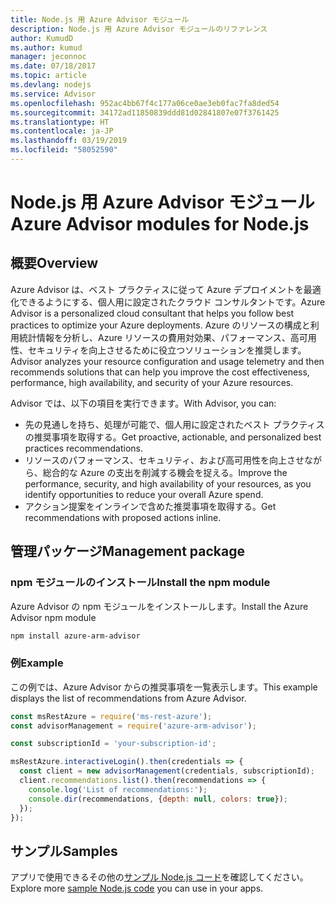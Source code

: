 ```yaml
---
title: Node.js 用 Azure Advisor モジュール
description: Node.js 用 Azure Advisor モジュールのリファレンス
author: KumudD
ms.author: kumud
manager: jeconnoc
ms.date: 07/18/2017
ms.topic: article
ms.devlang: nodejs
ms.service: Advisor
ms.openlocfilehash: 952ac4bb67f4c177a06ce0ae3eb0fac7fa8ded54
ms.sourcegitcommit: 34172ad11850839ddd81d02841807e07f3761425
ms.translationtype: HT
ms.contentlocale: ja-JP
ms.lasthandoff: 03/19/2019
ms.locfileid: "58052590"
---
```

# <a name="azure-advisor-modules-for-nodejs"></a><span data-ttu-id="83298-103">Node.js 用 Azure Advisor モジュール</span><span class="sxs-lookup"><span data-stu-id="83298-103">Azure Advisor modules for Node.js</span></span>

## <a name="overview"></a><span data-ttu-id="83298-104">概要</span><span class="sxs-lookup"><span data-stu-id="83298-104">Overview</span></span>

<span data-ttu-id="83298-105">Azure Advisor は、ベスト プラクティスに従って Azure デプロイメントを最適化できるようにする、個人用に設定されたクラウド コンサルタントです。</span><span class="sxs-lookup"><span data-stu-id="83298-105">Azure Advisor is a personalized cloud consultant that helps you follow best practices to optimize your Azure deployments.</span></span> <span data-ttu-id="83298-106">Azure のリソースの構成と利用統計情報を分析し、Azure リソースの費用対効果、パフォーマンス、高可用性、セキュリティを向上させるために役立つソリューションを推奨します。</span><span class="sxs-lookup"><span data-stu-id="83298-106">Advisor analyzes your resource configuration and usage telemetry and then recommends solutions that can help you improve the cost effectiveness, performance, high availability, and security of your Azure resources.</span></span>

<span data-ttu-id="83298-107">Advisor では、以下の項目を実行できます。</span><span class="sxs-lookup"><span data-stu-id="83298-107">With Advisor, you can:</span></span>
- <span data-ttu-id="83298-108">先の見通しを持ち、処理が可能で、個人用に設定されたベスト プラクティスの推奨事項を取得する。</span><span class="sxs-lookup"><span data-stu-id="83298-108">Get proactive, actionable, and personalized best practices recommendations.</span></span>
- <span data-ttu-id="83298-109">リソースのパフォーマンス、セキュリティ、および高可用性を向上させながら、総合的な Azure の支出を削減する機会を捉える。</span><span class="sxs-lookup"><span data-stu-id="83298-109">Improve the performance, security, and high availability of your resources, as you identify opportunities to reduce your overall Azure spend.</span></span>
- <span data-ttu-id="83298-110">アクション提案をインラインで含めた推奨事項を取得する。</span><span class="sxs-lookup"><span data-stu-id="83298-110">Get recommendations with proposed actions inline.</span></span>

## <a name="management-package"></a><span data-ttu-id="83298-111">管理パッケージ</span><span class="sxs-lookup"><span data-stu-id="83298-111">Management package</span></span>

### <a name="install-the-npm-module"></a><span data-ttu-id="83298-112">npm モジュールのインストール</span><span class="sxs-lookup"><span data-stu-id="83298-112">Install the npm module</span></span>

<span data-ttu-id="83298-113">Azure Advisor の npm モジュールをインストールします。</span><span class="sxs-lookup"><span data-stu-id="83298-113">Install the Azure Advisor npm module</span></span>

```bash
npm install azure-arm-advisor
```

### <a name="example"></a><span data-ttu-id="83298-114">例</span><span class="sxs-lookup"><span data-stu-id="83298-114">Example</span></span>

<span data-ttu-id="83298-115">この例では、Azure Advisor からの推奨事項を一覧表示します。</span><span class="sxs-lookup"><span data-stu-id="83298-115">This example displays the list of recommendations from Azure Advisor.</span></span>

```javascript
const msRestAzure = require('ms-rest-azure');
const advisorManagement = require('azure-arm-advisor');

const subscriptionId = 'your-subscription-id';

msRestAzure.interactiveLogin().then(credentials => {
  const client = new advisorManagement(credentials, subscriptionId);
  client.recommendations.list().then(recommendations => {
    console.log('List of recommendations:');
    console.dir(recommendations, {depth: null, colors: true});
  });
});
```

## <a name="samples"></a><span data-ttu-id="83298-116">サンプル</span><span class="sxs-lookup"><span data-stu-id="83298-116">Samples</span></span>

<span data-ttu-id="83298-117">アプリで使用できるその他の[サンプル Node.js コード](https://azure.microsoft.com/resources/samples/?platform=nodejs)を確認してください。</span><span class="sxs-lookup"><span data-stu-id="83298-117">Explore more [sample Node.js code](https://azure.microsoft.com/resources/samples/?platform=nodejs) you can use in your apps.</span></span>
